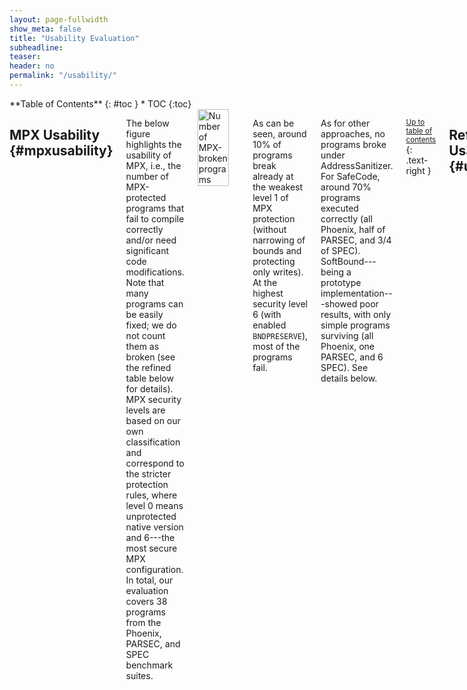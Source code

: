 ```yaml
---
layout: page-fullwidth
show_meta: false
title: "Usability Evaluation"
subheadline:
teaser:
header: no
permalink: "/usability/"
---
```


<div class="row">
<div class="medium-4 medium-push-8 columns" markdown="1">
<div class="panel radius" markdown="1">
**Table of Contents**
{: #toc }
*  TOC
{:toc}
</div>
</div><!-- /.medium-4.columns -->



<div class="medium-8 medium-pull-4 columns" markdown="1">

## MPX Usability  {#mpxusability}

The below figure highlights the usability of MPX, i.e., the number of MPX-protected programs that fail to compile correctly and/or need significant code modifications. Note that many programs can be easily fixed; we do not count them as broken (see the refined table below for details). MPX security levels are based on our own classification and correspond to the stricter protection rules, where level 0 means unprotected native version and 6---the most secure MPX configuration. In total, our evaluation covers 38 programs from the Phoenix, PARSEC, and SPEC benchmark suites.

<img class="t20" width="75%" src="{{ site.urlimg }}usability.jpg" alt="Number of MPX-broken programs">

As can be seen, around 10% of programs break already at the weakest level 1 of MPX protection (without narrowing of bounds and protecting only writes).
At the highest security level 6 (with enabled `BNDPRESERVE`), most of the programs fail.

As for other approaches, no programs broke under AddressSanitizer. For SafeCode, around 70% programs executed correctly (all Phoenix, half of PARSEC, and 3/4 of SPEC).  SoftBound---being a prototype implementation---showed poor results, with only simple programs surviving (all Phoenix, one PARSEC, and 6 SPEC). See details below.

<small markdown="1">[Up to table of contents](#toc)</small>
{: .text-right }


## Refined Usability Table  {#usabilitytable}

The below table shows all changes made to the programs under test as well as reasons why some programs break at compile- or run-time. (Click to open in new tab.)

<a href="{{ site.urlimg }}results_table.jpg" target="_blank"><img class="t20" width="100%" src="{{ site.urlimg }}results_table.jpg" alt="Refined usability table"></a>

AddressSanitizer has no usability issues---by design it makes no assumptions on the C standard with respect to the memory model.
Also, it is the most stable tested product, fixed and updated with each new version of GCC and Clang.

On the contrary, SoftBound and SafeCode are research prototypes.
They work perfectly with very simple programs from Phoenix, but are not able to compile/run correctly the more complicated benchmarks from Parsec and SPEC.
Moreover, SoftBound does *not* support multithreading, and any multithreaded program immediately fails under it.

**Observation 1**: Both GCC-MPX and ICC-MPX break most programs on Level 6 (with `BNDPRESERVE=1`).
This is because `BNDPRESERVE` does *not* clear bounds on pointers transferred from/to unprotected legacy libraries.
This means that any pointer returned from or modified by any legacy library (including Standard C library) will almost certainly contain wrong bounds.
Because of this, 89% of GCC-MPX and 76% of ICC-MPX programs break.
These cases are represented as gray boxes.

* Note that for Phoenix, GCC-MPX fails in most cases while ICC-MPX works correctly. This is because of a slight difference in libc wrappers: all the failing programs use `mmap64` function which is correctly wrapped by ICC-MPX but ignored by GCC-MPX. Thus, in the GCC case, the newly allocated pointer contains no bounds which (under `BNDPRESERVE=1`) is treated as an out-of-bounds violation.
* One can wonder why some programs *still* work even if interoperability with Standard C library is broken. The reason is that programs like `kmeans`, `pca`, and `lbm` require *literally no* external functions except `malloc`, `memset`, `free`, etc.---which are provided by the wrapper MPX libraries.

**Observation 2**: Some programs break due to *memory model violation*.

* `ferret` and `raytrace` both have structs with the first field used to access other fields in the struct (a common practice that is actually disallowed by the C standard). ICC-MPX disallows this behavior when bounds narrowing is enabled. GCC-MPX allows such behavior by default and has a special switch to tighten it (`-fno-chkp-first-field-has-own-bounds`) which we classify as Level 5.
* `gcc` has its own complex memory model with bit-twiddling, type-casting, and other practices deprecated by the C standard. This is why both GCC-MPX and ICC-MPX break as soon as bounds narrowing is enabled.
* `soplex` manually modifies pointers-to-object from one address to another using pointer arithmetic, without any respect towards pointer bounds. By design, MPX cannot circumvent this violation of the C standard. (The same happens in `mcf` but only in one corner-case on test input.)
* `xalancbmk` performs a container-style subtraction from the base of a struct. This leads to GCC-MPX and ICC-MPX breaking when bounds narrowing is enabled.
* We also manually fixed some memory-model violations, e.g., flexible arrays with size 1 (`arr[1]`). These fixes are represented as yellow background.

**Observation 3**: In some cases, real bugs were detected (see also [security](/security#others)).

* Three bugs in `ferret`, `h264ref`, and `perlbench` were detected and fixed by us. These fixes are represented as blue background.
* Three bugs in `x264`, `h264ref`, and `perlbench` were detected *only* by GCC-MPX versions. These bugs are represented as red boxes. Note that ICC-MPX missed bugs in `h264ref` and `perlbench`. Upon debugging, we noticed that ICC-MPX narrowed bounds less strictly than GCC-MPX and thus missed the bugs. We were not able to hunt out the root cause, but presume it is due to different memory layouts generated by GCC and ICC compilers.

**Observation 4**: In rear cases, we hit compiler bugs in GCC and ICC.

* GCC-MPX had only one bug, an obscure "fatal internal GCC compiler error" on only-write versions of `xalancbmk`.
* ICC-MPX has an [autovectorization bug](https://software.intel.com/en-us/forums/intel-c-compiler/topic/700675) triggered on some versions of `vips`, `gobmk`, `h264ref`, and `milc`.
* ICC-MPX has a ["wrong-bounds through indirect call" bug](https://software.intel.com/en-us/forums/intel-c-compiler/topic/700550) triggered on some versions of `x264` and `xalancbmk`.
* ICC-MPX has a bug we could not identify triggered on `dealII`.
* We also manually fixed all manifestations of the [C99 VLA bug](https://software.intel.com/en-us/forums/intel-c-compiler/topic/701764) in ICC-MPX. These bugs are represented as pink background.


<small markdown="1">[Up to table of contents](#toc)</small>
{: .text-right }


<!--
## Changes in Benchmarks  {#changes}

TODO: dump changes from our Wiki

<small markdown="1">[Up to table of contents](#toc)</small>
{: .text-right }
-->

</div><!-- /.medium-8.columns -->
</div><!-- /.row -->
